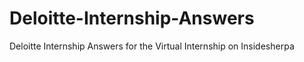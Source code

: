 # Deloitte-Internship-Answers
Deloitte Internship Answers for the Virtual Internship on Insidesherpa

